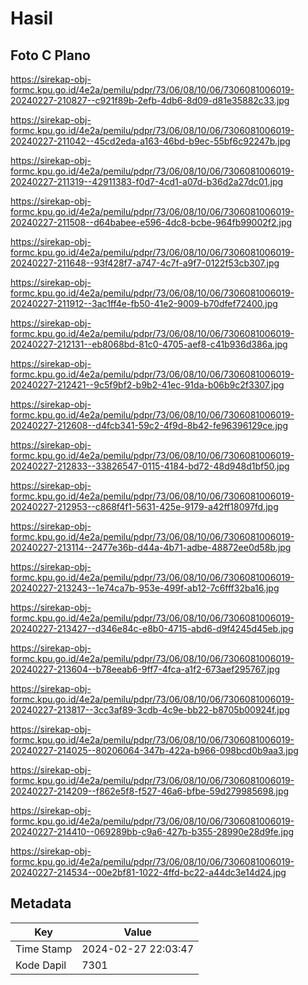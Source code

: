 # Hasil

## Foto C Plano

https://sirekap-obj-formc.kpu.go.id/4e2a/pemilu/pdpr/73/06/08/10/06/7306081006019-20240227-210827--c921f89b-2efb-4db6-8d09-d81e35882c33.jpg

https://sirekap-obj-formc.kpu.go.id/4e2a/pemilu/pdpr/73/06/08/10/06/7306081006019-20240227-211042--45cd2eda-a163-46bd-b9ec-55bf6c92247b.jpg

https://sirekap-obj-formc.kpu.go.id/4e2a/pemilu/pdpr/73/06/08/10/06/7306081006019-20240227-211319--42911383-f0d7-4cd1-a07d-b36d2a27dc01.jpg

https://sirekap-obj-formc.kpu.go.id/4e2a/pemilu/pdpr/73/06/08/10/06/7306081006019-20240227-211508--d64babee-e596-4dc8-bcbe-964fb99002f2.jpg

https://sirekap-obj-formc.kpu.go.id/4e2a/pemilu/pdpr/73/06/08/10/06/7306081006019-20240227-211648--93f428f7-a747-4c7f-a9f7-0122f53cb307.jpg

https://sirekap-obj-formc.kpu.go.id/4e2a/pemilu/pdpr/73/06/08/10/06/7306081006019-20240227-211912--3ac1ff4e-fb50-41e2-9009-b70dfef72400.jpg

https://sirekap-obj-formc.kpu.go.id/4e2a/pemilu/pdpr/73/06/08/10/06/7306081006019-20240227-212131--eb8068bd-81c0-4705-aef8-c41b936d386a.jpg

https://sirekap-obj-formc.kpu.go.id/4e2a/pemilu/pdpr/73/06/08/10/06/7306081006019-20240227-212421--9c5f9bf2-b9b2-41ec-91da-b06b9c2f3307.jpg

https://sirekap-obj-formc.kpu.go.id/4e2a/pemilu/pdpr/73/06/08/10/06/7306081006019-20240227-212608--d4fcb341-59c2-4f9d-8b42-fe96396129ce.jpg

https://sirekap-obj-formc.kpu.go.id/4e2a/pemilu/pdpr/73/06/08/10/06/7306081006019-20240227-212833--33826547-0115-4184-bd72-48d948d1bf50.jpg

https://sirekap-obj-formc.kpu.go.id/4e2a/pemilu/pdpr/73/06/08/10/06/7306081006019-20240227-212953--c868f4f1-5631-425e-9179-a42ff18097fd.jpg

https://sirekap-obj-formc.kpu.go.id/4e2a/pemilu/pdpr/73/06/08/10/06/7306081006019-20240227-213114--2477e36b-d44a-4b71-adbe-48872ee0d58b.jpg

https://sirekap-obj-formc.kpu.go.id/4e2a/pemilu/pdpr/73/06/08/10/06/7306081006019-20240227-213243--1e74ca7b-953e-499f-ab12-7c6fff32ba16.jpg

https://sirekap-obj-formc.kpu.go.id/4e2a/pemilu/pdpr/73/06/08/10/06/7306081006019-20240227-213427--d346e84c-e8b0-4715-abd6-d9f4245d45eb.jpg

https://sirekap-obj-formc.kpu.go.id/4e2a/pemilu/pdpr/73/06/08/10/06/7306081006019-20240227-213604--b78eeab6-9ff7-4fca-a1f2-673aef295767.jpg

https://sirekap-obj-formc.kpu.go.id/4e2a/pemilu/pdpr/73/06/08/10/06/7306081006019-20240227-213817--3cc3af89-3cdb-4c9e-bb22-b8705b00924f.jpg

https://sirekap-obj-formc.kpu.go.id/4e2a/pemilu/pdpr/73/06/08/10/06/7306081006019-20240227-214025--80206064-347b-422a-b966-098bcd0b9aa3.jpg

https://sirekap-obj-formc.kpu.go.id/4e2a/pemilu/pdpr/73/06/08/10/06/7306081006019-20240227-214209--f862e5f8-f527-46a6-bfbe-59d279985698.jpg

https://sirekap-obj-formc.kpu.go.id/4e2a/pemilu/pdpr/73/06/08/10/06/7306081006019-20240227-214410--069289bb-c9a6-427b-b355-28990e28d9fe.jpg

https://sirekap-obj-formc.kpu.go.id/4e2a/pemilu/pdpr/73/06/08/10/06/7306081006019-20240227-214534--00e2bf81-1022-4ffd-bc22-a44dc3e14d24.jpg


## Metadata

| Key        | Value               |
| ---------- | ------------------- |
| Time Stamp | 2024-02-27 22:03:47 |
| Kode Dapil | 7301                |



